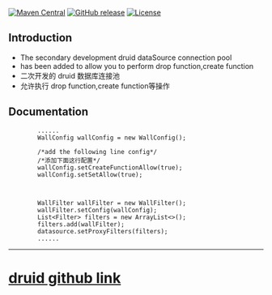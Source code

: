 [![Maven Central](https://maven-badges.herokuapp.com/maven-central/com.alibaba/druid/badge.svg)](https://maven-badges.herokuapp.com/maven-central/com.alibaba/druid/)
[![GitHub release](https://img.shields.io/badge/release-1.0.0-green.svg)](https://github.com/0nebean/com.alibaba.druid-0nebean.custom/releases)
[![License](https://img.shields.io/badge/license-Apache%202-4EB1BA.svg)](https://www.apache.org/licenses/LICENSE-2.0.html)


Introduction
---
- The secondary development druid dataSource connection pool
- has been added to allow you to perform drop function,create function
- 二次开发的 druid 数据库连接池
- 允许执行 drop function,create function等操作



Documentation
---
```
        ......
        WallConfig wallConfig = new WallConfig();
        
        /*add the following line config*/
        /*添加下面这行配置*/
        wallConfig.setCreateFunctionAllow(true);
        wallConfig.setSetAllow(true);
        
        
        
        WallFilter wallFilter = new WallFilter();
        wallFilter.setConfig(wallConfig);
        List<Filter> filters = new ArrayList<>();
        filters.add(wallFilter);
        datasource.setProxyFilters(filters);
        ......
```
---
# [druid github link](https://github.com/alibaba/druid.git)

